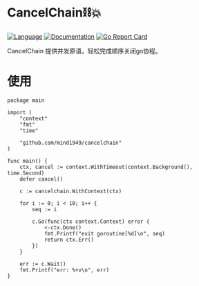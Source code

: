 # CancelChain⛓️💥
[![Language](https://img.shields.io/badge/Language-Go-blue.svg)](https://go.dev/)
[![Documentation](https://godoc.org/github.com/mind1949/cancelchain?status.svg)](https://pkg.go.dev/github.com/mind1949/cancelchain)
[![Go Report Card](https://goreportcard.com/badge/github.com/mind1949/cancelchain)](https://goreportcard.com/report/github.com/mind1949/cancelchain)

CancelChain 提供并发原语，轻松完成顺序关闭go协程。

# 使用
```golang
package main

import (
	"context"
	"fmt"
	"time"

	"github.com/mind1949/cancelchain"
)

func main() {
	ctx, cancel := context.WithTimeout(context.Background(), time.Second)
	defer cancel()

	c := cancelchain.WithContext(ctx)

	for i := 0; i < 10; i++ {
		seq := i

		c.Go(func(ctx context.Context) error {
			<-ctx.Done()
			fmt.Printf("exit goroutine[%d]\n", seq)
			return ctx.Err()
		})
	}

	err := c.Wait()
	fmt.Printf("err: %+v\n", err)
}

```
